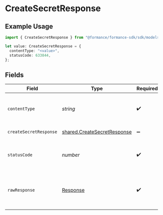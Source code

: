 # CreateSecretResponse

## Example Usage

```typescript
import { CreateSecretResponse } from "@formance/formance-sdk/sdk/models/operations";

let value: CreateSecretResponse = {
  contentType: "<value>",
  statusCode: 633844,
};
```

## Fields

| Field                                                                             | Type                                                                              | Required                                                                          | Description                                                                       |
| --------------------------------------------------------------------------------- | --------------------------------------------------------------------------------- | --------------------------------------------------------------------------------- | --------------------------------------------------------------------------------- |
| `contentType`                                                                     | *string*                                                                          | :heavy_check_mark:                                                                | HTTP response content type for this operation                                     |
| `createSecretResponse`                                                            | [shared.CreateSecretResponse](../../../sdk/models/shared/createsecretresponse.md) | :heavy_minus_sign:                                                                | Created secret                                                                    |
| `statusCode`                                                                      | *number*                                                                          | :heavy_check_mark:                                                                | HTTP response status code for this operation                                      |
| `rawResponse`                                                                     | [Response](https://developer.mozilla.org/en-US/docs/Web/API/Response)             | :heavy_check_mark:                                                                | Raw HTTP response; suitable for custom response parsing                           |